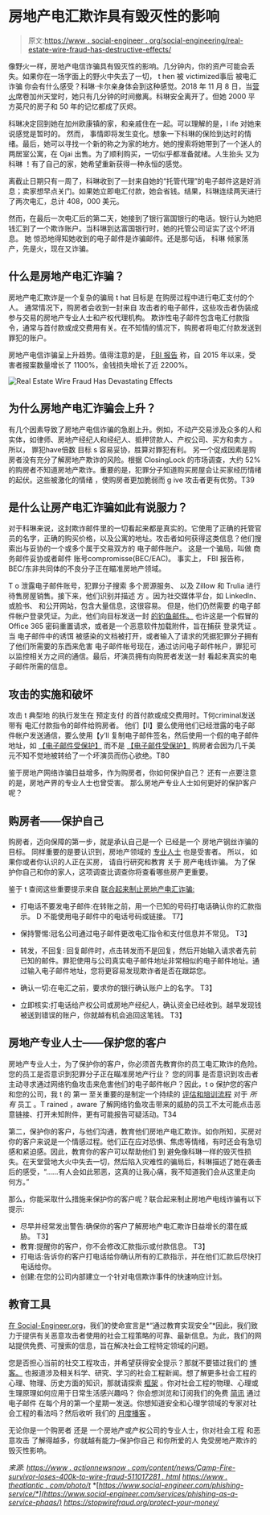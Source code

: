 # 房地产电汇欺诈具有毁灭性的影响

> 原文:[https://www . social-engineer . org/social-engineering/real-estate-wire-fraud-has-destructive-effects/](https://www.social-engineer.org/social-engineering/real-estate-wire-fraud-has-devastating-effects/)

像野火一样，房地产电信诈骗具有毁灭性的影响。几分钟内，你的资产可能会丢失。如果你在一场字面上的野火中失去了一切， t hen 被 victimized事后 被电汇诈骗 你会有什么感受？科琳·卡尔亲身体会到这种感觉。2018 年 11 月 8 日，当[营火](https://www.theatlantic.com/photo/2018/11/camp-fire-ravages-paradise-california/575461/)席卷加州天堂时，她只有几分钟的时间撤离。科琳安全离开了。但她 2000 平方英尺的房子和 50 年的记忆都成了灰烬。

科琳决定回到她在加州欧康镇的家，和亲戚住在一起。可以理解的是，l ife 对她来说感觉是暂时的。 然而， 事情即将发生变化。想象一下科琳的保险到达时的情绪。最后，她可以寻找一个新的称之为家的地方。她的搜索将她带到了一个迷人的两居室公寓，在 Ojai 出售。为了顺利购买，一切似乎都准备就绪。人生抬头 又为 科琳 ！有了自己的家，她希望重新获得一种永恒的感觉。

离截止日期只有一周了，科琳收到了一封来自她的“托管代理”的电子邮件这是好消息；卖家想早点关门。如果她立即电汇付款，她会省钱。结果，科琳连续两天进行了两次电汇，总计 408，000 美元。

然而，在最后一次电汇后的第二天，她接到了银行富国银行的电话。银行认为她把钱汇到了一个欺诈账户。当科琳到达富国银行时，她的托管公司证实了这个坏消息。 她 惊恐地得知她收到的电子邮件是诈骗邮件。还是那句话， 科琳 倾家荡产，先是火，现在又诈骗。  

## 什么是房地产电汇诈骗？

房地产电汇欺诈是一个复杂的骗局 t hat 目标是 在购房过程中进行电汇支付的个人。 通常情况下，购房者会收到一封来自 攻击者的电子邮件，这些攻击者伪装成参与交易的房地产专业人士和产权代理机构。 欺诈性电子邮件包含电汇付款指令，通常与首付款或成交费用有关。在不知情的情况下，购房者将电汇付款发送到罪犯的账户。  

房地产电信诈骗呈上升趋势。值得注意的是， [FBI 报告](https://www.ic3.gov/media/2018/180712.aspx) 称，自 2015 年以来，受害者报案数量增长了 1100%，金钱损失增长了近 2200%。

![Real Estate Wire Fraud Has Devastating Effects](../Images/6839e5b2f0dbafbb4bbfd354a2acac3a.png)

## 为什么房地产电汇诈骗会上升？

有几个因素导致了房地产电信诈骗的急剧上升。例如，不动产交易涉及众多的人和实体，如律师、房地产经纪人和经纪人、抵押贷款人、产权公司、买方和卖方 。所以， 罪犯have倍数 目标 s 容易妥协，胜算对罪犯有利。
另一个促成因素是购房者没有充分了解房地产欺诈的风险。根据 ClosingLock 的市场调查，大约 52%的购房者不知道房地产欺诈。重要的是，犯罪分子知道购买房屋会让买家经历情绪的起伏。这些被激化的情绪 ，使购房者更加脆弱而 g ive 攻击者更有优势。T39

## 是什么让房产电汇诈骗如此有说服力？

对于科琳来说，这封欺诈邮件里的一切看起来都是真实的。它使用了正确的托管官员的名字，正确的购买价格，以及公寓的地址。攻击者如何获得这类信息？他们搜索出与妥协的一个或多个属于交易双方的 电子邮件账户。 这是一个骗局，叫做 商务邮件妥协或者邮件 账号compromisse(BEC/EAC)。 事实上， FBI 报告称，BEC/东非共同体的不良分子正在瞄准房地产领域。

T o 泄露电子邮件账号，犯罪分子搜索 多个房源服务、 以及 Zillow 和 Trulia 进行待售房屋销售。接下来，他们识别并描述 方 。因为社交媒体平台，如 LinkedIn、 或脸书、 和公开网站，包含大量信息，这很容易。 但是，他们仍然需要 的电子邮件帐户登录凭证。为此，他们向目标发送一封 [的钓鱼邮件。](https://www.social-engineer.org/framework/attack-vectors/phishing-attacks-2/) 也许这是一个假冒的 Office 365 密码重置请求，或者是一个恶意软件加载附件，旨在捕获 登录凭证 。 当 电子邮件中的诱饵 被感染的文档被打开，或者输入了请求的凭据犯罪分子拥有了他们所需要的东西来危害 电子邮件帐号现在，通过访问电子邮件帐户，罪犯可以监控相关方之间的通信。最后，坏演员拥有向购房者发送一封 看起来真实的电子邮件所需的信息。 

## 攻击的实施和破坏

攻击 t 典型地 的执行发生在 预定支付 的首付款或成交费用时。T何criminal发送带有 电汇付款指令的邮件给购房者。 他们【ll】要么使用他们已经泄露的电子邮件帐户发送通信，要么使用【y’ll 复制电子邮件签名，然后使用一个假的电子邮件地址，如 [【电子邮件受保护】](/cdn-cgi/l/email-protection) 而不是 [【电子邮件受保护】](/cdn-cgi/l/email-protection) 购房者会因为几千美元不知不觉地被转给了一个坏演员而伤心欲绝。T80

鉴于房地产网络诈骗日益增多，作为购房者，你如何保护自己？ 还有一点要注意的是，房地产界的专业人士也曾受害。 那么房地产专业人士如何更好的保护客户呢？

## 购房者——保护自己

购房者，迈向保障的第一步，就是承认自己是一个 已经是一个 房地产钢丝诈骗的目标。 同样重要的是要认识到，房地产领域的 [专业人士](https://vimeo.com/335958367) 也是受害者。 所以， 如果你或者你认识的人正在买房， 请自行研究和教育 关于 房产电线诈骗。 为了保护你自己和你的家人，这项调查比调查你将查看哪些房产更重要。

鉴于 t 查阅这些重要提示来自 [联合起来制止房地产电汇诈骗:](https://stopwirefraud.org/protect-your-money/)

*   打电话不要发电子邮件:在转账之前，用一个已知的号码打电话确认你的汇款指示。 D 不能使用电子邮件中的电话号码或链接。 T7】
*   保持警惕:冠名公司通过电子邮件更改电汇指令和支付信息并不常见。 T3】
*   转发，不回复: 回复邮件时，点击转发而不是回复，然后开始输入请求者先前已知的邮件。罪犯使用与公司真实电子邮件地址非常相似的电子邮件地址。通过输入电子邮件地址，您将更容易发现欺诈者是否在跟踪您。

*   确认一切:在电汇之前，要求你的银行确认账户上的名字。 T3】
*   立即核实:打电话给产权公司或房地产经纪人，确认资金已经收到。越早发现钱被送到错误的账户，你就越有机会追回这笔钱。 T3】

## 房地产专业人士——保护您的客户

房地产专业人士，为了保护你的客户，你必须首先教育你的员工电汇欺诈的危险。您的员工是否意识到犯罪分子正在瞄准房地产行业？ 您的同事 是否意识到攻击者主动寻求通过网络钓鱼攻击来危害他们的电子邮件帐户？因此，t o 保护您的客户和您的公司，我 t 的 第一 至关重要的是制定一个持续的 [评估和培训流程](https://www.social-engineer.com/services/phishing-as-a-service-phaas/) 对于 *所有* 员工 。T rained ，aware 了解网络钓鱼攻击带来的威胁的员工不太可能点击恶意链接、打开未知附件，更有可能报告可疑活动。T34

第二，保护你的客户，与他们沟通，教育他们房地产电汇欺诈。如你所知，买房对你的客户来说是一个情感过程。他们正在应对恐惧、焦虑等情绪，有时还会有急切感和紧迫感。因此，教育你的客户可以帮助他们 到 避免像科琳一样的毁灭性损失。在天堂营地大火中失去一切，然后陷入灾难性的骗局后，科琳描述了她在袭击后的感受，“……有人会如此邪恶，这真的让我心痛，我不知道我们会从这里走向何方。”

那么，你能采取什么措施来保护你的客户呢？[](https://stopwirefraud.org/protect-your-money/)联合起来制止房地产电线诈骗有以下提示:  

*   尽早并经常发出警告:确保你的客户了解房地产电汇欺诈日益增长的潜在威胁。 T3】
*   教育:提醒你的客户，你不会修改汇款指示或付款信息。 T3】
*   打电话:告诉你的客户打电话给你确认所有的汇款指示，并在他们汇款后尽快打电话给你。
*   创建:在您的公司内部建立一个针对电信欺诈事件的快速响应计划。

## 教育工具

[在 Social-Engineer.org](https://www.social-engineer.org/about/)，我们的使命宣言是*“通过教育实现安全”*因此，我们致力于提供有关恶意攻击者使用的社会工程策略的可靠、最新信息。为此，我们的网站提供免费、可搜索的信息，旨在解决社会工程特定领域的问题。

您是否担心当前的社交工程攻击，并希望获得安全提示？那就不要错过我们的 [博客。](https://www.social-engineer.org/category/general-blog/) 也报道涉及相关科学、研究、学习的社会工程新闻。想了解更多社会工程的心理、物理、历史方面的知识，那就请探索 [框架](https://www.social-engineer.org/framework/general-discussion/) 。你对社会工程的物理、心理或生理原理如何应用于日常生活感兴趣吗？ 你会想浏览和订阅我们的免费 [简讯](https://www.social-engineer.org/category/newsletter/) 通过电子邮件 在每个月的第一个星期一发送。你想知道安全和心理学领域的专家对社会工程的看法吗？然后收听 我们的 [月度播客](https://www.social-engineer.org/category/podcast/) 。

无论你是一个购房者 还是 一个房地产或产权公司的专业人士，你对社会工程 和恶意攻击 了解得越多，你就越有能力–保护你自己 和你所爱的人 免受房地产欺诈的毁灭性影响。

*来源:* [*https://www . actionnewsnow . com/content/news/Camp-Fire-survivor-loses-400k-to-wire-fraud-511017281 . html*](https://www.actionnewsnow.com/content/news/Camp-Fire-survivor-loses-400K-to-wire-fraud-511017281.html) [*https://www . theatlantic . com/photo/t*](https://www.theatlantic.com/photo/2018/11/camp-fire-ravages-paradise-california/575461/) *[*https://www.social-engineer.com/phishing-service/*](https://www.social-engineer.com/services/phishing-as-a-service-phaas/) https://stopwirefraud.org/protect-your-money/*
